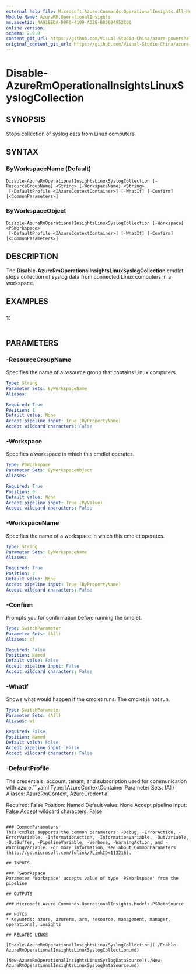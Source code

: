 ```yaml
---
external help file: Microsoft.Azure.Commands.OperationalInsights.dll-Help.xml
Module Name: AzureRM.OperationalInsights
ms.assetid: 4A91EEDA-D8F0-4109-A32E-B83694952C06
online version:
schema: 2.0.0
content_git_url: https://github.com/Visual-Studio-China/azure-powershell/blob/preview/src/ResourceManager/OperationalInsights/Commands.OperationalInsights/help/Disable-AzureRmOperationalInsightsLinuxSyslogCollection.md
original_content_git_url: https://github.com/Visual-Studio-China/azure-powershell/blob/preview/src/ResourceManager/OperationalInsights/Commands.OperationalInsights/help/Disable-AzureRmOperationalInsightsLinuxSyslogCollection.md
---
```


# Disable-AzureRmOperationalInsightsLinuxSyslogCollection

## SYNOPSIS
Stops collection of syslog data from Linux computers.

## SYNTAX

### ByWorkspaceName (Default)
```
Disable-AzureRmOperationalInsightsLinuxSyslogCollection [-ResourceGroupName] <String> [-WorkspaceName] <String>
 [-DefaultProfile <IAzureContextContainer>] [-WhatIf] [-Confirm] [<CommonParameters>]
```

### ByWorkspaceObject
```
Disable-AzureRmOperationalInsightsLinuxSyslogCollection [-Workspace] <PSWorkspace>
 [-DefaultProfile <IAzureContextContainer>] [-WhatIf] [-Confirm] [<CommonParameters>]
```

## DESCRIPTION
The **Disable-AzureRmOperationalInsightsLinuxSyslogCollection** cmdlet stops collection of syslog data from connected Linux computers in a workspace.

## EXAMPLES

### 1:
```

```

## PARAMETERS

### -ResourceGroupName
Specifies the name of a resource group that contains Linux computers.

```yaml
Type: String
Parameter Sets: ByWorkspaceName
Aliases: 

Required: True
Position: 1
Default value: None
Accept pipeline input: True (ByPropertyName)
Accept wildcard characters: False
```

### -Workspace
Specifies a workspace in which this cmdlet operates.

```yaml
Type: PSWorkspace
Parameter Sets: ByWorkspaceObject
Aliases: 

Required: True
Position: 0
Default value: None
Accept pipeline input: True (ByValue)
Accept wildcard characters: False
```

### -WorkspaceName
Specifies the name of a workspace in which this cmdlet operates.

```yaml
Type: String
Parameter Sets: ByWorkspaceName
Aliases: 

Required: True
Position: 2
Default value: None
Accept pipeline input: True (ByPropertyName)
Accept wildcard characters: False
```

### -Confirm
Prompts you for confirmation before running the cmdlet.

```yaml
Type: SwitchParameter
Parameter Sets: (All)
Aliases: cf

Required: False
Position: Named
Default value: False
Accept pipeline input: False
Accept wildcard characters: False
```

### -WhatIf
Shows what would happen if the cmdlet runs.
The cmdlet is not run.

```yaml
Type: SwitchParameter
Parameter Sets: (All)
Aliases: wi

Required: False
Position: Named
Default value: False
Accept pipeline input: False
Accept wildcard characters: False
```

### -DefaultProfile
The credentials, account, tenant, and subscription used for communication with azure.```yaml
Type: IAzureContextContainer
Parameter Sets: (All)
Aliases: AzureRmContext, AzureCredential

Required: False
Position: Named
Default value: None
Accept pipeline input: False
Accept wildcard characters: False
```

### CommonParameters
This cmdlet supports the common parameters: -Debug, -ErrorAction, -ErrorVariable, -InformationAction, -InformationVariable, -OutVariable, -OutBuffer, -PipelineVariable, -Verbose, -WarningAction, and -WarningVariable. For more information, see about_CommonParameters (http://go.microsoft.com/fwlink/?LinkID=113216).

## INPUTS

### PSWorkspace
Parameter 'Workspace' accepts value of type 'PSWorkspace' from the pipeline

## OUTPUTS

### Microsoft.Azure.Commands.OperationalInsights.Models.PSDataSource

## NOTES
* Keywords: azure, azurerm, arm, resource, management, manager, operational, insights

## RELATED LINKS

[Enable-AzureRmOperationalInsightsLinuxSyslogCollection](./Enable-AzureRmOperationalInsightsLinuxSyslogCollection.md)

[New-AzureRmOperationalInsightsLinuxSyslogDataSource](./New-AzureRmOperationalInsightsLinuxSyslogDataSource.md)


